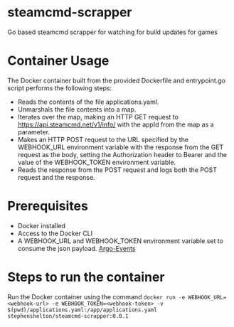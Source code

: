 # steamcmd-scrapper
Go based steamcmd scrapper for watching for build updates for games

# Container Usage
The Docker container built from the provided Dockerfile and entrypoint.go script performs the following steps:

- Reads the contents of the file applications.yaml.
- Unmarshals the file contents into a map.
- Iterates over the map, making an HTTP GET request to https://api.steamcmd.net/v1/info/ with the appId from the map as a parameter.
- Makes an HTTP POST request to the URL specified by the WEBHOOK_URL environment variable with the response from the GET request as the body, setting the Authorization header to Bearer and the value of the WEBHOOK_TOKEN environment variable.
- Reads the response from the POST request and logs both the POST request and the response.

# Prerequisites
- Docker installed
- Access to the Docker CLI
- A WEBHOOK_URL and WEBHOOK_TOKEN environment variable set to consume the json payload. [Argo-Events](https://github.com/argoproj/argo-events)

# Steps to run the container
Run the Docker container using the command `docker run -e WEBHOOK_URL=<webhook-url> -e WEBHOOK_TOKEN=<webhook-token> -v $(pwd)/applications.yaml:/app/applications.yaml stephenshelton/steamcmd-scrapper:0.0.1`
